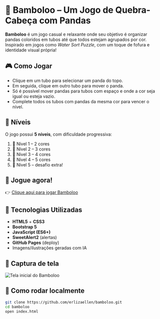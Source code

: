 # 🐼 Bamboloo – Um Jogo de Quebra-Cabeça com Pandas

**Bamboloo** é um jogo casual e relaxante onde seu objetivo é organizar pandas coloridos em tubos até que todos estejam agrupados por cor. Inspirado em jogos como *Water Sort Puzzle*, com um toque de fofura e identidade visual própria!

## 🎮 Como Jogar

- Clique em um tubo para selecionar um panda do topo.
- Em seguida, clique em outro tubo para mover o panda.
- Só é possível mover pandas para tubos com espaço e onde a cor seja igual ou esteja vazio.
- Complete todos os tubos com pandas da mesma cor para vencer o nível.

## 🌈 Níveis

O jogo possui **5 níveis**, com dificuldade progressiva:
1. 🐾 Nível 1 – 2 cores
2. 🎋 Nível 2 – 3 cores
3. 🌈 Nível 3 – 4 cores
4. 💜 Nível 4 – 5 cores 
5. 🧠 Nível 5 – desafio extra!

## 🔗 Jogue agora!

👉 [Clique aqui para jogar Bamboloo](https://erlizaellen.github.io/bamboloo/)

## 🧪 Tecnologias Utilizadas

- **HTML5** + **CSS3**
- **Bootstrap 5**
- **JavaScript (ES6+)**
- **SweetAlert2** (alertas)
- **GitHub Pages** (deploy)
- Imagens/ilustrações geradas com IA

## 📸 Captura de tela

![Tela inicial do Bamboloo](./assets/images/bambolootelainicial.png)

## 🚀 Como rodar localmente

```bash
git clone https://github.com/erlizaellen/bamboloo.git
cd bamboloo
open index.html
